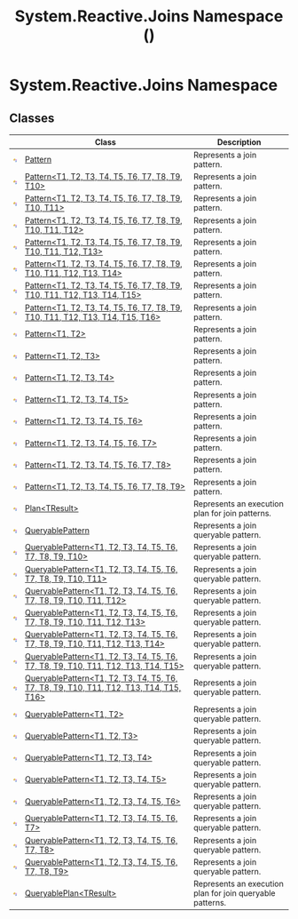 ﻿---
title: System.Reactive.Joins Namespace ()
TOCTitle: System.Reactive.Joins
ms:assetid: N:System.Reactive.Joins
ms:mtpsurl: https://msdn.microsoft.com/en-us/library/system.reactive.joins(v=VS.103)
ms:contentKeyID: 36069287
ms.date: 06/28/2011
mtps_version: v=VS.103
f1_keywords:
- System.Reactive.Joins
dev_langs:
- CSharp
- JScript
- VB
- FSharp
---

# System.Reactive.Joins Namespace

## Classes

<table>
<thead>
<tr class="header">
<th> </th>
<th>Class</th>
<th>Description</th>
</tr>
</thead>
<tbody>
<tr class="odd">
<td><img src="images\Hh212009.pubclass(en-us,VS.103).gif" title="Public class" alt="Public class" /></td>
<td><a href="hh229921(v=vs.103).md">Pattern</a></td>
<td>Represents a join pattern.</td>
</tr>
<tr class="even">
<td><img src="images\Hh212009.pubclass(en-us,VS.103).gif" title="Public class" alt="Public class" /></td>
<td><a href="hh228972(v=vs.103).md">Pattern&lt;T1, T2, T3, T4, T5, T6, T7, T8, T9, T10&gt;</a></td>
<td>Represents a join pattern.</td>
</tr>
<tr class="odd">
<td><img src="images\Hh212009.pubclass(en-us,VS.103).gif" title="Public class" alt="Public class" /></td>
<td><a href="hh244276(v=vs.103).md">Pattern&lt;T1, T2, T3, T4, T5, T6, T7, T8, T9, T10, T11&gt;</a></td>
<td>Represents a join pattern.</td>
</tr>
<tr class="even">
<td><img src="images\Hh212009.pubclass(en-us,VS.103).gif" title="Public class" alt="Public class" /></td>
<td><a href="hh212053(v=vs.103).md">Pattern&lt;T1, T2, T3, T4, T5, T6, T7, T8, T9, T10, T11, T12&gt;</a></td>
<td>Represents a join pattern.</td>
</tr>
<tr class="odd">
<td><img src="images\Hh212009.pubclass(en-us,VS.103).gif" title="Public class" alt="Public class" /></td>
<td><a href="hh229423(v=vs.103).md">Pattern&lt;T1, T2, T3, T4, T5, T6, T7, T8, T9, T10, T11, T12, T13&gt;</a></td>
<td>Represents a join pattern.</td>
</tr>
<tr class="even">
<td><img src="images\Hh212009.pubclass(en-us,VS.103).gif" title="Public class" alt="Public class" /></td>
<td><a href="hh229703(v=vs.103).md">Pattern&lt;T1, T2, T3, T4, T5, T6, T7, T8, T9, T10, T11, T12, T13, T14&gt;</a></td>
<td>Represents a join pattern.</td>
</tr>
<tr class="odd">
<td><img src="images\Hh212009.pubclass(en-us,VS.103).gif" title="Public class" alt="Public class" /></td>
<td><a href="hh229595(v=vs.103).md">Pattern&lt;T1, T2, T3, T4, T5, T6, T7, T8, T9, T10, T11, T12, T13, T14, T15&gt;</a></td>
<td>Represents a join pattern.</td>
</tr>
<tr class="even">
<td><img src="images\Hh212009.pubclass(en-us,VS.103).gif" title="Public class" alt="Public class" /></td>
<td><a href="hh228995(v=vs.103).md">Pattern&lt;T1, T2, T3, T4, T5, T6, T7, T8, T9, T10, T11, T12, T13, T14, T15, T16&gt;</a></td>
<td>Represents a join pattern.</td>
</tr>
<tr class="odd">
<td><img src="images\Hh212009.pubclass(en-us,VS.103).gif" title="Public class" alt="Public class" /></td>
<td><a href="hh229293(v=vs.103).md">Pattern&lt;T1, T2&gt;</a></td>
<td>Represents a join pattern.</td>
</tr>
<tr class="even">
<td><img src="images\Hh212009.pubclass(en-us,VS.103).gif" title="Public class" alt="Public class" /></td>
<td><a href="hh229557(v=vs.103).md">Pattern&lt;T1, T2, T3&gt;</a></td>
<td>Represents a join pattern.</td>
</tr>
<tr class="odd">
<td><img src="images\Hh212009.pubclass(en-us,VS.103).gif" title="Public class" alt="Public class" /></td>
<td><a href="hh229732(v=vs.103).md">Pattern&lt;T1, T2, T3, T4&gt;</a></td>
<td>Represents a join pattern.</td>
</tr>
<tr class="even">
<td><img src="images\Hh212009.pubclass(en-us,VS.103).gif" title="Public class" alt="Public class" /></td>
<td><a href="hh211959(v=vs.103).md">Pattern&lt;T1, T2, T3, T4, T5&gt;</a></td>
<td>Represents a join pattern.</td>
</tr>
<tr class="odd">
<td><img src="images\Hh212009.pubclass(en-us,VS.103).gif" title="Public class" alt="Public class" /></td>
<td><a href="hh229316(v=vs.103).md">Pattern&lt;T1, T2, T3, T4, T5, T6&gt;</a></td>
<td>Represents a join pattern.</td>
</tr>
<tr class="even">
<td><img src="images\Hh212009.pubclass(en-us,VS.103).gif" title="Public class" alt="Public class" /></td>
<td><a href="hh229680(v=vs.103).md">Pattern&lt;T1, T2, T3, T4, T5, T6, T7&gt;</a></td>
<td>Represents a join pattern.</td>
</tr>
<tr class="odd">
<td><img src="images\Hh212009.pubclass(en-us,VS.103).gif" title="Public class" alt="Public class" /></td>
<td><a href="hh229671(v=vs.103).md">Pattern&lt;T1, T2, T3, T4, T5, T6, T7, T8&gt;</a></td>
<td>Represents a join pattern.</td>
</tr>
<tr class="even">
<td><img src="images\Hh212009.pubclass(en-us,VS.103).gif" title="Public class" alt="Public class" /></td>
<td><a href="hh229459(v=vs.103).md">Pattern&lt;T1, T2, T3, T4, T5, T6, T7, T8, T9&gt;</a></td>
<td>Represents a join pattern.</td>
</tr>
<tr class="odd">
<td><img src="images\Hh212009.pubclass(en-us,VS.103).gif" title="Public class" alt="Public class" /></td>
<td><a href="hh229039(v=vs.103).md">Plan&lt;TResult&gt;</a></td>
<td>Represents an execution plan for join patterns.</td>
</tr>
<tr class="even">
<td><img src="images\Hh212009.pubclass(en-us,VS.103).gif" title="Public class" alt="Public class" /></td>
<td><a href="hh229618(v=vs.103).md">QueryablePattern</a></td>
<td>Represents a join queryable pattern.</td>
</tr>
<tr class="odd">
<td><img src="images\Hh212009.pubclass(en-us,VS.103).gif" title="Public class" alt="Public class" /></td>
<td><a href="hh211679(v=vs.103).md">QueryablePattern&lt;T1, T2, T3, T4, T5, T6, T7, T8, T9, T10&gt;</a></td>
<td>Represents a join queryable pattern.</td>
</tr>
<tr class="even">
<td><img src="images\Hh212009.pubclass(en-us,VS.103).gif" title="Public class" alt="Public class" /></td>
<td><a href="hh229687(v=vs.103).md">QueryablePattern&lt;T1, T2, T3, T4, T5, T6, T7, T8, T9, T10, T11&gt;</a></td>
<td>Represents a join queryable pattern.</td>
</tr>
<tr class="odd">
<td><img src="images\Hh212009.pubclass(en-us,VS.103).gif" title="Public class" alt="Public class" /></td>
<td><a href="hh244322(v=vs.103).md">QueryablePattern&lt;T1, T2, T3, T4, T5, T6, T7, T8, T9, T10, T11, T12&gt;</a></td>
<td>Represents a join queryable pattern.</td>
</tr>
<tr class="even">
<td><img src="images\Hh212009.pubclass(en-us,VS.103).gif" title="Public class" alt="Public class" /></td>
<td><a href="hh229575(v=vs.103).md">QueryablePattern&lt;T1, T2, T3, T4, T5, T6, T7, T8, T9, T10, T11, T12, T13&gt;</a></td>
<td>Represents a join queryable pattern.</td>
</tr>
<tr class="odd">
<td><img src="images\Hh212009.pubclass(en-us,VS.103).gif" title="Public class" alt="Public class" /></td>
<td><a href="hh211709(v=vs.103).md">QueryablePattern&lt;T1, T2, T3, T4, T5, T6, T7, T8, T9, T10, T11, T12, T13, T14&gt;</a></td>
<td>Represents a join queryable pattern.</td>
</tr>
<tr class="even">
<td><img src="images\Hh212009.pubclass(en-us,VS.103).gif" title="Public class" alt="Public class" /></td>
<td><a href="hh228992(v=vs.103).md">QueryablePattern&lt;T1, T2, T3, T4, T5, T6, T7, T8, T9, T10, T11, T12, T13, T14, T15&gt;</a></td>
<td>Represents a join queryable pattern.</td>
</tr>
<tr class="odd">
<td><img src="images\Hh212009.pubclass(en-us,VS.103).gif" title="Public class" alt="Public class" /></td>
<td><a href="hh229063(v=vs.103).md">QueryablePattern&lt;T1, T2, T3, T4, T5, T6, T7, T8, T9, T10, T11, T12, T13, T14, T15, T16&gt;</a></td>
<td>Represents a join queryable pattern.</td>
</tr>
<tr class="even">
<td><img src="images\Hh212009.pubclass(en-us,VS.103).gif" title="Public class" alt="Public class" /></td>
<td><a href="hh229311(v=vs.103).md">QueryablePattern&lt;T1, T2&gt;</a></td>
<td>Represents a join queryable pattern.</td>
</tr>
<tr class="odd">
<td><img src="images\Hh212009.pubclass(en-us,VS.103).gif" title="Public class" alt="Public class" /></td>
<td><a href="hh229668(v=vs.103).md">QueryablePattern&lt;T1, T2, T3&gt;</a></td>
<td>Represents a join queryable pattern.</td>
</tr>
<tr class="even">
<td><img src="images\Hh212009.pubclass(en-us,VS.103).gif" title="Public class" alt="Public class" /></td>
<td><a href="hh229116(v=vs.103).md">QueryablePattern&lt;T1, T2, T3, T4&gt;</a></td>
<td>Represents a join queryable pattern.</td>
</tr>
<tr class="odd">
<td><img src="images\Hh212009.pubclass(en-us,VS.103).gif" title="Public class" alt="Public class" /></td>
<td><a href="hh212055(v=vs.103).md">QueryablePattern&lt;T1, T2, T3, T4, T5&gt;</a></td>
<td>Represents a join queryable pattern.</td>
</tr>
<tr class="even">
<td><img src="images\Hh212009.pubclass(en-us,VS.103).gif" title="Public class" alt="Public class" /></td>
<td><a href="hh229229(v=vs.103).md">QueryablePattern&lt;T1, T2, T3, T4, T5, T6&gt;</a></td>
<td>Represents a join queryable pattern.</td>
</tr>
<tr class="odd">
<td><img src="images\Hh212009.pubclass(en-us,VS.103).gif" title="Public class" alt="Public class" /></td>
<td><a href="hh229243(v=vs.103).md">QueryablePattern&lt;T1, T2, T3, T4, T5, T6, T7&gt;</a></td>
<td>Represents a join queryable pattern.</td>
</tr>
<tr class="even">
<td><img src="images\Hh212009.pubclass(en-us,VS.103).gif" title="Public class" alt="Public class" /></td>
<td><a href="hh229689(v=vs.103).md">QueryablePattern&lt;T1, T2, T3, T4, T5, T6, T7, T8&gt;</a></td>
<td>Represents a join queryable pattern.</td>
</tr>
<tr class="odd">
<td><img src="images\Hh212009.pubclass(en-us,VS.103).gif" title="Public class" alt="Public class" /></td>
<td><a href="hh228996(v=vs.103).md">QueryablePattern&lt;T1, T2, T3, T4, T5, T6, T7, T8, T9&gt;</a></td>
<td>Represents a join queryable pattern.</td>
</tr>
<tr class="even">
<td><img src="images\Hh212009.pubclass(en-us,VS.103).gif" title="Public class" alt="Public class" /></td>
<td><a href="hh211937(v=vs.103).md">QueryablePlan&lt;TResult&gt;</a></td>
<td>Represents an execution plan for join queryable patterns.</td>
</tr>
</tbody>
</table>

